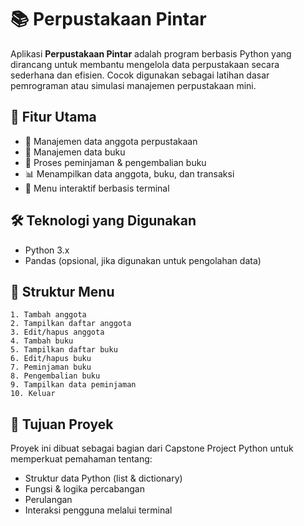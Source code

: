 
# 📚 Perpustakaan Pintar

Aplikasi **Perpustakaan Pintar** adalah program berbasis Python yang dirancang untuk membantu mengelola data perpustakaan secara sederhana dan efisien. Cocok digunakan sebagai latihan dasar pemrograman atau simulasi manajemen perpustakaan mini.

## 🚀 Fitur Utama

* 👤 Manajemen data anggota perpustakaan
* 📘 Manajemen data buku
* 🔄 Proses peminjaman & pengembalian buku
* 📊 Menampilkan data anggota, buku, dan transaksi
* 🧭 Menu interaktif berbasis terminal

## 🛠️ Teknologi yang Digunakan

* Python 3.x
* Pandas (opsional, jika digunakan untuk pengolahan data)

## 🧩 Struktur Menu

```text
1. Tambah anggota
2. Tampilkan daftar anggota
3. Edit/hapus anggota
4. Tambah buku
5. Tampilkan daftar buku
6. Edit/hapus buku
7. Peminjaman buku
8. Pengembalian buku
9. Tampilkan data peminjaman
10. Keluar
```


## 🎯 Tujuan Proyek

Proyek ini dibuat sebagai bagian dari Capstone Project Python untuk memperkuat pemahaman tentang:

* Struktur data Python (list & dictionary)
* Fungsi & logika percabangan
* Perulangan
* Interaksi pengguna melalui terminal
